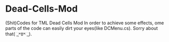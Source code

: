 # Dead-Cells-Mod
(Shit)Codes for TML Dead Cells Mod
In order to achieve some effects, ome parts of the code can easily dirt your eyes(like DCMenu.cs). Sorry about that(ૢ˃ꌂ˂ૢ).
